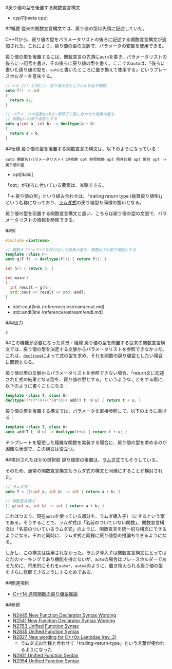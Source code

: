 #戻り値の型を後置する関数宣言構文
* cpp11[meta cpp]

##概要
従来の関数宣言構文では、戻り値の型は先頭に記述していた。

C++11から、戻り値の型をパラメータリストの後ろに記述する関数宣言構文が追加された。これにより、戻り値の型の文脈で、パラメータの変数を使用できる。

戻り値の型を後置するには、関数宣言の先頭に`auto`を書き、パラメータリストの後ろに`->`記号を書き、その後ろに戻り値の型を書く。ここでの`auto`は、「後ろに書いた戻り値の型を、`auto`と書いたところに置き換えて使用する」というプレースホルダーを意味する。

```cpp
// int f() と同じく、戻り値の型としてintを返す関数
auto f() -> int
{
  return 42;
}

// パラメータの変数aとbを+演算子で足し合わせた結果の型を、
// 関数g()の戻り値型とする
auto g(int a, int b) -> decltype(a + b)
{
  return a + b;
}
```


##仕様
戻り値の型を後置する関数宣言の構文は、以下のようになっている：

```
auto 関数名(パラメータリスト) CV修飾 opt 参照修飾 opt 例外仕様 opt 属性 opt -> 戻り値の型
```
* opt[italic]

「opt」が後ろに付いている要素は、省略できる。

「-> 戻り値の型」という組み合わせは、「trailing return type (後置戻り値型)」という名称になっており、[ラムダ式](lambda_expressions.md)の戻り値型も同様の扱いとなる。

戻り値の型を前置する関数宣言構文と違い、こちらは戻り値の型の文脈で、パラメータリストの情報を参照できる。


##例
```cpp
#include <iostream>

// 関数オブジェクトfを呼び出した結果の型を、関数g()の戻り値型にする
template <class F>
auto g(F f) -> decltype(f()) { return f(); }

int h() { return 3; }

int main()
{
  int result = g(h);
  std::cout << result << std::endl;
}
```
* std::cout[link /reference/iostream/cout.md]
* std::endl[link /reference/ostream/endl.md]

###出力
```
3
```


##この機能が必要になった背景・経緯
戻り値の型を前置する従来の関数宣言構文では、戻り値の型を決定する文脈からパラメータリストを参照できなかった。これは、[`decltype`](decltype.md.nolink)によって式の型を求め、それを関数の戻り値型としたい場合に問題となる。

戻り値の型の文脈からパラメータリストを参照できない場合、「return文に記述された式の結果となる型を、戻り値の型とする」というようなことをする際に、以下のように書くことになる：

```cpp
template <class T, class U>
decltype((*(T*)0)+(*(U*)0)) add(T t, U u) { return t + u; }
```

戻り値の型を後置する構文では、パラメータを直接参照して、以下のように書ける：

```cpp
template <class T, class U>
auto add(T t, U u) -> decltype(t+u) { return t + u; }
```

テンプレートを駆使した複雑な関数を実装する場合に、戻り値の型を求めるのが困難な状況で、この構文は役立つ。


##検討されたほかの選択肢
戻り値型の後置は、[ラムダ式](lambda_expressions.md)でもそうしている。

そのため、通常の関数宣言構文もラムダ式の構文と同様にすることが検討された。

```cpp
// ラムダ式
auto f = [](int a, int b) -> int { return a + b; }

// 関数宣言構文
[] g(int a, int b) -> int { return a + b; }
```

これはつまり、現在`auto`を使っている部分を、ラムダ導入子`[ ]`にするという案である。そうすることで、ラムダ式は「名前のついていない関数」、関数宣言構文は「名前のついているラムダ式」のように、関数宣言を統一的な構文にできるようになる。それと同時に、ラムダ式と同様に戻り値型の推論もできるようになる。

しかし、この構文は採用されなかった。ラムダ導入子は関数宣言構文にとってはただのマーキングであり機能を持たないが、`auto`の場合はプレースホルダーであるために、将来的にそれを`auto*`、`auto&`のように、置き換えられる戻り値の型をさらに修飾できるようにするためである。


##関連項目
- [C++14 通常関数の戻り値型推論](/lang/cpp14/return_type_deduction_for_normal_functions.md)


##参照
- [N2445 New Function Declarator Syntax Wording](http://www.open-std.org/jtc1/sc22/wg21/docs/papers/2007/n2445.html)
- [N2541 New Function Declarator Syntax Wording](http://www.open-std.org/jtc1/sc22/wg21/docs/papers/2008/n2541.htm)
- [N2763 Unified Function Syntax](http://www.open-std.org/JTC1/SC22/WG21/docs/papers/2008/n2763.htm)
- [N2835 Unified Function Syntax](http://www.open-std.org/jtc1/sc22/wg21/docs/papers/2009/n2825.html)
- [N2927 New wording for C++0x Lambdas (rev. 2)](http://www.open-std.org/jtc1/sc22/wg21/docs/papers/2009/n2927.pdf)
    - ラムダ式の仕様と合わせて「trailing-return-type」という言葉が使われるようになった
- [N2931 Unified Function Syntax](http://www.open-std.org/jtc1/sc22/wg21/docs/papers/2009/n2931.html)
- [N2954 Unified Function Syntax](http://www.open-std.org/jtc1/sc22/wg21/docs/papers/2009/n2954.html)

